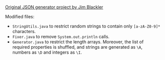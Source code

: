 [Original JSON generator project by Jim Blackler](https://github.com/jimblackler/jsongenerator)

Modified files:
  - `StringUtils.java` to restrict random strings to contain only `[a-zA-Z0-9]*` characters.
  - `Fixer.java` to remove `System.out.println` calls.
  - `Generator.java` to restrict the length arrays. Moreover, the list of required properties is shuffled, and strings are generated as `\A`, numbers as `\D` and integers as `\I`.